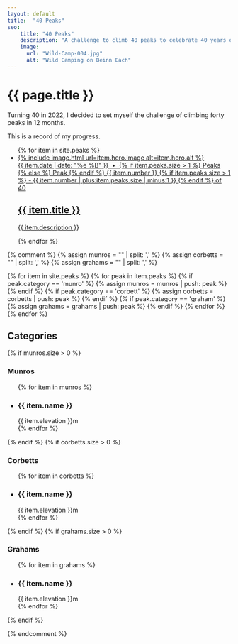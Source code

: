 ```yaml
---
layout: default
title:  "40 Peaks"
seo:
    title: "40 Peaks"
    description: "A challenge to climb 40 peaks to celebrate 40 years on earth."
    image:
      url: "Wild-Camp-004.jpg"
      alt: "Wild Camping on Beinn Each"
---
```


<div class="md:w-7/12 md:mx-auto pt-10 md:pt-12 lg:pt-16 pb-24 md:pb-40 px-8">
  <h1 class="font-display text-4xl md:text-6xl lg:text-7xl mb-0 pb-0 fade-down anim-delay-200">{{ page.title }}</h1>
  <div class="w-full lg:w-2/3 fade-down anim-delay-400">
    <p>Turning 40 in 2022, I decided to set myself the challenge of climbing forty peaks in 12 months.</p>
    <p>This is a record of my progress.</p>
  </div>

  <ul class="">
    {% for item in site.peaks %}
    <li class="fade-left animate-stepped border-b br-grey py-4 xl:py-8">
      <a href="{{ item.url }}" class="flex flex-wrap peak-nav-item">
        <div class="w-full md:w-2/3 xl:w-1/3 {% cycle '', 'xl:order-2'%} mb-4 xl:mb-0">
          {% include image.html url=item.hero.image alt=item.hero.alt %}
        </div>
        <div class="w-full xl:w-2/3 {% cycle 'xl:pl-4', 'xl:pr-4' %}">
          <span class="text-base block text-left no-underline font-sans mb-2">
            {{ item.date | date: "%e %B" }}
            &nbsp;&bull;&nbsp;
            {% if item.peaks.size > 1 %} Peaks {% else %} Peak {% endif %}
            {{ item.number }}
            {% if item.peaks.size > 1 %}
            - {{ item.number | plus:item.peaks.size | minus:1 }}
            {% endif %}
            of 40
          </span>
          <h2 class="text-2xl font-display leading-none tracking-wide mb-4 md:text-3xl lg:text-4xl inline-block">
            {{ item.title }}
          </h2>
          <p class="mb-0">{{ item.description }}</p>
        </div>
      </a>
    </li>
    {% endfor %}
  </ul>


 {% comment %}
  {% assign munros = "" | split: ',' %}
  {% assign corbetts = "" | split: ',' %}
  {% assign grahams = "" | split: ',' %}

  {% for item in site.peaks %}
    {% for peak in item.peaks %}
      {% if peak.category == 'munro' %}
        {% assign munros = munros | push: peak %}
      {% endif %}
      {% if peak.category == 'corbett' %}
        {% assign corbetts = corbetts | push: peak %}
      {% endif %}
      {% if peak.category == 'graham' %}
        {% assign grahams = grahams | push: peak %}
      {% endif %}
    {% endfor %}
  {% endfor %}

  <div>
    <div class="overflow-hidden">
      <h2 class="mt-4 text-xl font-display leading-none tracking-wide mb-4 md:text-2xl lg:text-3xl text-slide-up">Categories</h2>
    </div>
    {% if munros.size > 0 %}
    <div class="overflow-hidden">
      <h3 class="meta text-slide-up">Munros</h3>
    </div>
    <ul class="flex flex-wrap gap-8 mb-8">
      {% for item in munros %}
        <li>
          <div class="overflow-hidden">
            <h3 class="text-xl font-bold mb-4 text-slide-up">{{ item.name }}</h3>
          </div>
          <div class="overflow-hidden">
            <span class="p-1 text-slide-up block">{{ item.elevation }}m</span>
          </div>
        </li>
      {% endfor %}
    </ul>
    {% endif %}
    {% if corbetts.size > 0 %}
    <div class="overflow-hidden">
      <h3 class="meta text-slide-up">Corbetts</h3>
    </div>
    <ul class="flex flex-wrap gap-8 mb-8">
      {% for item in corbetts %}
        <li>
          <div class="overflow-hidden">
            <h3 class="text-xl font-bold mb-4 text-slide-up">{{ item.name }}</h3>
          </div>
          <div class="overflow-hidden">
            <span class="p-1 text-slide-up block">{{ item.elevation }}m</span>
          </div>
        </li>
      {% endfor %}
    </ul>
    {% endif %}
    {% if grahams.size > 0 %}
    <div class="overflow-hidden">
      <h3 class="meta text-slide-up">Grahams</h3>
    </div>
    <ul class="flex flex-wrap gap-8 mb-8">
      {% for item in grahams %}
        <li>
          <div class="overflow-hidden">
            <h3 class="text-xl font-bold mb-4 text-slide-up">{{ item.name }}</h3>
          </div>
          <div class="overflow-hidden">
            <span class="p-1 text-slide-up block">{{ item.elevation }}m</span>
          </div>
        </li>
      {% endfor %}
    </ul>
    {% endif %}
  </div>

   {% endcomment %}
</div>